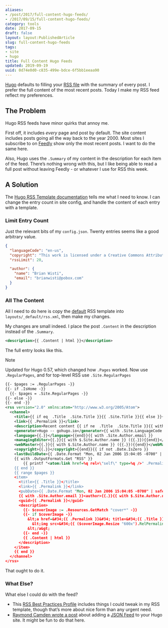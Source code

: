 ```yaml
---
aliases:
- /post/2017/full-content-hugo-feeds/
- /2017/09/15/full-content-hugo-feeds/
category: tools
date: 2017-09-15
draft: false
layout: layout:PublishedArticle
slug: full-content-hugo-feeds
tags:
- site
- hugo
title: Full Content Hugo Feeds
updated: 2019-09-19
uuid: 0d74e0d0-c835-499e-bdce-6f5bb1eeaa90
---
```


[Hugo]: http://gohugo.io/
[RSS file]: /index.xml

[Hugo][] defaults to filling your [RSS file][] with the summary of every post. I
prefer the full content of the most recent posts. Today I make my RSS feed
reflect my preferences.

## The Problem

Hugo RSS feeds have minor quirks that annoy me.

[Feedly]: https://feedly.com/

First off, it includes *every* page and post by default. The site content
includes posts going all the way back to the year 2000. Most sites I subscribe
to on [Feedly][] show only the most recent posts. I want to do the same here.

Also, Hugo uses the `.Summary` of my content in the description for each item of
the feed. There’s nothing wrong with this, but I like being able to read a full
post without leaving Feedly - or whatever I use for RSS this week.

## A Solution

[Hugo RSS Template documentation]: https://gohugo.io/templates/rss/

The [Hugo RSS Template documentation][] tells me what I need to know. I can
change the entry count in site config, and handle the content of each entry with
a template.

### Limit Entry Count

Just the relevant bits of my `config.json`. Twenty entries seems like a good
arbitrary value.

```json
{
  "languageCode": "en-us",
  "copyright": "This work is licensed under a Creative Commons Attribution-ShareAlike 4.0 International License",
  "rssLimit": 20,

  "author": {
    "name": "Brian Wisti",
    "email": "brianwisti@pobox.com"
  }
}
```

### All The Content

[default]: https://gohugo.io/templates/rss/#the-embedded-rss-xml

All I need to do here is copy the [default] RSS template into
`layouts/_default/rss.xml`, then make my changes.

My changes are small indeed. I place the post `.Content` in the description
instead of the `.Summary`.

```xml
<description>{{ .Content | html }}</description>
```

The full entry looks like this.

<aside class="admonition note">
<p class="admonition-title">Note</p>

Updated for Hugo 0.57, which changed how `.Pages` worked.
Now use `.RegularPages`, and for top-level RSS use `.Site.RegularPages`

</aside>

```xml
{{- $pages := .RegularPages -}}
{{- if .IsHome -}}
  {{- $pages = .Site.RegularPages -}}
{{- else -}}
{{- end -}}
<rss version="2.0" xmlns:atom="http://www.w3.org/2005/Atom">
  <channel>
    <title>{{ if eq  .Title  .Site.Title }}{{ .Site.Title }}{{ else }}{{ with .Title }}{{.}} on {{ end }}{{ .Site.Title }}{{ end }}</title>
    <link>{{ .Permalink }}</link>
    <description>Recent content {{ if ne  .Title  .Site.Title }}{{ with .Title }}in {{.}} {{ end }}{{ end }}on {{ .Site.Title }}</description>
    <generator>Hugo -- gohugo.io</generator>{{ with .Site.LanguageCode }}
    <language>{{.}}</language>{{end}}{{ with .Site.Author.email }}
    <managingEditor>{{.}}{{ with $.Site.Author.name }} ({{.}}){{end}}</managingEditor>{{end}}{{ with .Site.Author.email }}
    <webMaster>{{.}}{{ with $.Site.Author.name }} ({{.}}){{end}}</webMaster>{{end}}{{ with .Site.Copyright }}
    <copyright>{{.}}</copyright>{{end}}{{ if not .Date.IsZero }}
    <lastBuildDate>{{ .Date.Format "Mon, 02 Jan 2006 15:04:05 -0700" | safeHTML }}</lastBuildDate>{{ end }}
    {{ with .OutputFormats.Get "RSS" }}
        {{ printf "<atom:link href=%q rel=\"self\" type=%q />" .Permalink .MediaType | safeHTML }}
    {{ end }}
    {{ range $pages }}
    <item>
      <title>{{ .Title }}</title>
      <link>{{ .Permalink }}</link>
      <pubDate>{{ .Date.Format "Mon, 02 Jan 2006 15:04:05 -0700" | safeHTML }}</pubDate>
      {{ with .Site.Author.email }}<author>{{.}}{{ with $.Site.Author.name }} ({{.}}){{end}}</author>{{end}}
      <guid>{{ .Permalink }}</guid>
      <description>
        {{- $coverImage := .Resources.GetMatch "cover*" -}}
        {{- if $coverImage -}}
          &lt;a href=&#34;{{ .Permalink }}&#34; title=&#34;{{ .Title }}&#34;&gt;
            &lt;img src=&#34;{{ ($coverImage.Resize "600x").RelPermalink }}&#34; alt=&#34;{{ .Title }}&#34;&gt;
          &lt;/a&gt;
        {{- end -}}
        {{ .Content | html }}
      </description>
    </item>
    {{ end }}
  </channel>
</rss>
```

That ought to do it.

### What Else?

What else I could do with the feed?

[RSS Best Practices Profile]: http://www.rssboard.org/rss-profile
[Raymond Camden wrote a post]: https://www.raymondcamden.com/2017/05/18/creating-a-json-feed-for-hugo/
[JSON Feed]: https://jsonfeed.org/

* This [RSS Best Practices Profile][] includes things I could tweak in my RSS
  template, though that’s more about nice form than any urgent need.
* [Raymond Camden wrote a post][] about adding a [JSON Feed][] to your Hugo site.
  It might be fun to do that here.